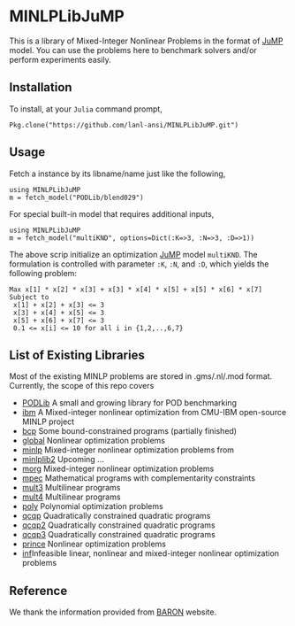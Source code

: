 # MINLPLibJuMP
This is a library of Mixed-Integer Nonlinear Problems in the format of
[JuMP](https://github.com/JuliaOpt/JuMP.jl) model. You can use the problems here
to benchmark solvers and/or perform experiments easily.

## Installation
To install, at your `Julia` command prompt,
```
Pkg.clone("https://github.com/lanl-ansi/MINLPLibJuMP.git")
```

## Usage
Fetch a instance by its libname/name just like the following,
```
using MINLPLibJuMP
m = fetch_model("PODLib/blend029")
```

For special built-in model that requires additional inputs,
```
using MINLPLibJuMP
m = fetch_model("multiKND", options=Dict(:K=>3, :N=>3, :D=>1))
```
The above scrip initialize an optimization [JuMP](https://github.com/JuliaOpt/JuMP.jl) model `multiKND`. The
formulation is controlled with parameter `:K`, `:N`, and `:D`, which yields the
following problem:
```
Max x[1] * x[2] * x[3] + x[3] * x[4] * x[5] + x[5] * x[6] * x[7]
Subject to
 x[1] + x[2] + x[3] <= 3
 x[3] + x[4] + x[5] <= 3
 x[5] + x[6] + x[7] <= 3
 0.1 <= x[i] <= 10 for all i in {1,2,..,6,7}
```

## List of Existing Libraries
Most of the existing MINLP problems are stored in .gms/.nl/.mod format. Currently, the scope of this repo covers

* [PODLib](https://github.com/lanl-ansi/POD.jl) A small and growing library for POD benchmarking
* [ibm](http://egon.cheme.cmu.edu/ibm/page.htm) A Mixed-integer nonlinear optimization from CMU-IBM open-source MINLP project
* [bcp](https://link.springer.com/article/10.1007/s10898-016-0491-8) Some bound-constrained programs (partially finished)
* [global](http://www.gamsworld.org/performance/) Nonlinear optimization problems
* [minlp](http://www.gamsworld.org/performance/) Mixed-integer nonlinear optimization problems from
* [minlplib2](http://www.gamsworld.org/minlp/minlplib2/html/) Upcoming ...
* [morg](http://www.minlp.org/) Mixed-integer nonlinear optimization problems
* [mpec](http://www.gamsworld.org/mpec/mpeclib.htm) Mathematical programs with complementarity constraints
* [mult3](https://link.springer.com/article/10.1007/s12532-014-0073-z) Multilinear programs
* [mult4](https://link.springer.com/article/10.1007/s12532-014-0073-z) Multilinear programs
* [poly](https://link.springer.com/article/10.1007%2Fs10898-011-9757-3?LI=true) Polynomial optimization problems
* [qcqp](http://www.tandfonline.com/doi/abs/10.1080/10556780902883184) Quadratically constrained quadratic programs
* [qcqp2](https://link.springer.com/article/10.1007%2Fs10107-011-0462-2?LI=true) Quadratically constrained quadratic programs
* [qcqp3](https://link.springer.com/article/10.1007/s12532-014-0073-z) Quadratically constrained quadratic programs
* [prince](http://www.gamsworld.org/performance/) Nonlinear optimization problems
* [inf](http://pubsonline.informs.org/doi/abs/10.1287/ijoc.2017.0761)Infeasible linear, nonlinear and mixed-integer nonlinear optimization problems

## Reference
We thank the information provided from [BARON](http://www.minlp.com/nlp-and-minlp-test-problems) website.
